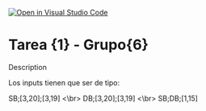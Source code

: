 [![Open in Visual Studio Code](https://classroom.github.com/assets/open-in-vscode-f059dc9a6f8d3a56e377f745f24479a46679e63a5d9fe6f495e02850cd0d8118.svg)](https://classroom.github.com/online_ide?assignment_repo_id=7322983&assignment_repo_type=AssignmentRepo)
# Tarea {1} - Grupo{6}
Description

Los inputs tienen que ser de tipo:

SB;[3,20];[3,19] <\br>
DB;[3,20];[3,19] <\br>
SB;DB;[1,15]